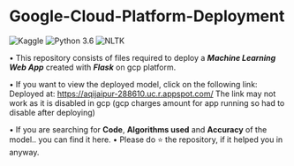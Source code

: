 # Google-Cloud-Platform-Deployment
![Kaggle](https://img.shields.io/badge/Dataset-Kaggle-blue.svg) ![Python 3.6](https://img.shields.io/badge/Python-3.6-brightgreen.svg) ![NLTK](https://img.shields.io/badge/Library-NLTK-orange.svg)

• This repository consists of files required to deploy a ___Machine Learning Web App___ created with ___Flask___ on gcp platform.

• If you want to view the deployed model, click on the following link:<br />
Deployed at: https://aqijaipur-288610.uc.r.appspot.com/
The link may not work as it is disabled in gcp (gcp charges amount for app running so had to disable after deploying)

• If you are searching for __Code__, __Algorithms used__ and __Accuracy__ of the model.. you can find it here.
• Please do ⭐ the repository, if it helped you in anyway.

